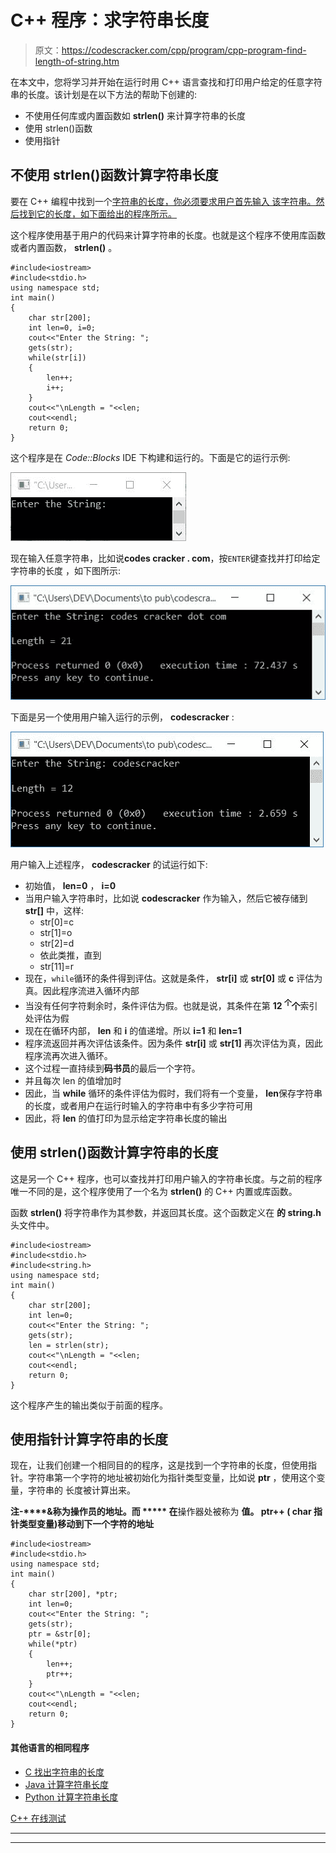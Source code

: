 # C++ 程序：求字符串长度

> 原文：<https://codescracker.com/cpp/program/cpp-program-find-length-of-string.htm>

在本文中，您将学习并开始在运行时用 C++ 语言查找和打印用户给定的任意字符串的长度。该计划是在以下方法的帮助下创建的:

*   不使用任何库或内置函数如 **strlen()** 来计算字符串的长度
*   使用 strlen()函数
*   使用指针

## 不使用 strlen()函数计算字符串长度

要在 C++ 编程中找到一个[字符串的长度，你必须要求用户首先输入 该字符串。然后找到它的长度，如下面给出的程序所示。](/cpp/cpp-strings.htm)

这个程序使用基于用户的代码来计算字符串的长度。也就是这个程序不使用库函数或者内置函数， **strlen()** 。

```
#include<iostream>
#include<stdio.h>
using namespace std;
int main()
{
    char str[200];
    int len=0, i=0;
    cout<<"Enter the String: ";
    gets(str);
    while(str[i])
    {
        len++;
        i++;
    }
    cout<<"\nLength = "<<len;
    cout<<endl;
    return 0;
}
```

这个程序是在 *Code::Blocks* IDE 下构建和运行的。下面是它的运行示例:

![C++ program find length of string](img/f45e504790dc2234070c5e418d97c0f1.png)

现在输入任意字符串，比如说**codes cracker . com**，按`ENTER`键查找并打印给定字符串的长度 ，如下图所示:

![find length of string without strlen c++](img/5a1ccbba81130a84c713c72e63841a7c.png)

下面是另一个使用用户输入运行的示例， **codescracker** :

![find length of string c++](img/a725ebb99ea24a378610af096093bdef.png)

用户输入上述程序， **codescracker** 的试运行如下:

*   初始值， **len=0** ， **i=0**
*   当用户输入字符串时，比如说 **codescracker** 作为输入，然后它被存储到 **str[]** 中，这样:
    *   str[0]=c
    *   str[1]=o
    *   str[2]=d
    *   依此类推，直到
    *   str[11]=r
*   现在，`while`循环的条件得到评估。这就是条件， **str[i]** 或 **str[0]** 或 **c** 评估为真。因此程序流进入循环内部
*   当没有任何字符剩余时，条件评估为假。也就是说，其条件在第 **12 <sup>个</sup>个**索引处评估为假
*   现在在循环内部， **len** 和 **i** 的值递增。所以 **i=1** 和 **len=1**
*   程序流返回并再次评估该条件。因为条件 **str[i]** 或 **str[1]** 再次评估为真，因此程序流再次进入循环。
*   这个过程一直持续到**码书员**的最后一个字符。
*   并且每次 len 的值增加时
*   因此，当 **while** 循环的条件评估为假时，我们将有一个变量， **len**保存字符串的长度，或者用户在运行时输入的字符串中有多少字符可用
*   因此，将 **len** 的值打印为显示给定字符串长度的输出

## 使用 strlen()函数计算字符串的长度

这是另一个 C++ 程序，也可以查找并打印用户输入的字符串长度。与之前的程序唯一不同的是，这个程序使用了一个名为 **strlen()** 的 C++ 内置或库函数。

函数 **strlen()** 将字符串作为其参数，并返回其长度。这个函数定义在 **的 string.h** 头文件中。

```
#include<iostream>
#include<stdio.h>
#include<string.h>
using namespace std;
int main()
{
    char str[200];
    int len=0;
    cout<<"Enter the String: ";
    gets(str);
    len = strlen(str);
    cout<<"\nLength = "<<len;
    cout<<endl;
    return 0;
}
```

这个程序产生的输出类似于前面的程序。

## 使用指针计算字符串的长度

现在，让我们创建一个相同目的的程序，这是找到一个字符串的长度，但使用指针。字符串第一个字符的地址被初始化为指针类型变量，比如说 **ptr** ，使用这个变量，字符串的 长度被计算出来。

**注-****&**称为操作员的**地址。而 ***** 在**操作器处被称为 **值。 **ptr++** ( **char** 指针类型变量)移动到下一个字符的地址**

```
#include<iostream>
#include<stdio.h>
using namespace std;
int main()
{
    char str[200], *ptr;
    int len=0;
    cout<<"Enter the String: ";
    gets(str);
    ptr = &str[0];
    while(*ptr)
    {
        len++;
        ptr++;
    }
    cout<<"\nLength = "<<len;
    cout<<endl;
    return 0;
}
```

#### 其他语言的相同程序

*   [C 找出字符串的长度](/c/program/c-program-find-length-of-string.htm)
*   [Java 计算字符串长度](/java/program/java-program-find-length-of-string.htm)
*   [Python 计算字符串长度](/python/program/python-program-find-length-of-string.htm)

[C++ 在线测试](/exam/showtest.php?subid=3)

* * *

* * *